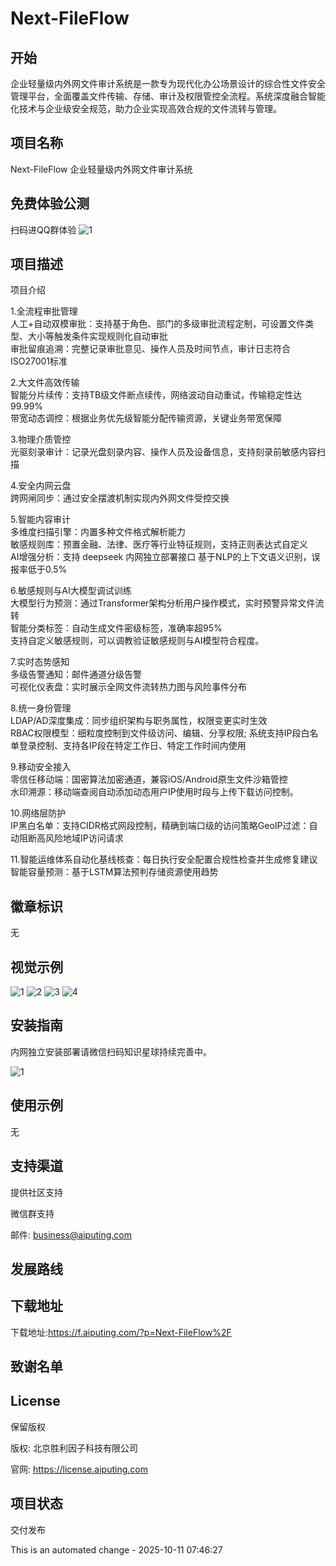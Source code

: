 # Next-FileFlow

## 开始

​企业轻量级内外网文件审计系统是一款专为现代化办公场景设计的综合性文件安全管理平台，全面覆盖文件传输、存储、审计及权限管控全流程。系统深度融合智能化技术与企业级安全规范，助力企业实现高效合规的文件流转与管理。

## 项目名称
Next-FileFlow ​企业轻量级内外网文件审计系统

## 免费体验公测
扫码进QQ群体验
![1](./img/qq-next-ff.jpg "点击返回首页")


## 项目描述
项目介绍

1.全流程审批管理​  
​人工+自动双模审批​：支持基于角色、部门的多级审批流程定制，可设置文件类型、大小等触发条件实现规则化自动审批  
​审批留痕追溯​：完整记录审批意见、操作人员及时间节点，审计日志符合ISO27001标准 

​2.大文件高效传输​  
​智能分片续传​：支持TB级文件断点续传，网络波动自动重试，传输稳定性达99.99%  
​带宽动态调控​：根据业务优先级智能分配传输资源，关键业务带宽保障 

​3.物理介质管控​  
​光驱刻录审计​：记录光盘刻录内容、操作人员及设备信息，支持刻录前敏感内容扫描  
<!-- ​USB设备鉴权​：对接加密U盾体系，非授权外设自动阻断并告警 -->

​4.安全内网云盘​  
​跨网闸同步​：通过安全摆渡机制实现内外网文件受控交换 


​5.智能内容审计​  
​多维度扫描引擎​：内置多种文件格式解析能力  
​敏感规则库​：预置金融、法律、医疗等行业特征规则，支持正则表达式自定义  
​AI增强分析​：支持 deepseek 内网独立部署接口 基于NLP的上下文语义识别，误报率低于0.5% 

​6.敏感规则与AI大模型调试训练  
​大模型行为预测​：通过Transformer架构分析用户操作模式，实时预警异常文件流转  
​智能分类标签​：自动生成文件密级标签，准确率超95%  
支持自定义敏感规则，可以调教验证敏感规则与AI模型符合程度。 

​7.实时态势感知​  
​多级告警通知​：邮件通道分级告警  
​可视化仪表盘​：实时展示全网文件流转热力图与风险事件分布 

​8.统一身份管理​  
​LDAP/AD深度集成​：同步组织架构与职务属性，权限变更实时生效  
​RBAC权限模型​：细粒度控制到文件级访问、编辑、分享权限; 系统支持IP段白名单登录控制、支持各IP段在特定工作日、特定工作时间内使用

​9.移动安全接入​  
​零信任移动端​：国密算法加密通道，兼容iOS/Android原生文件沙箱管控  
​水印溯源​：移动端查阅自动添加动态用户IP使用时段与上传下载访问控制。 

​10.网络层防护​  
​IP黑白名单​：支持CIDR格式网段控制，精确到端口级的访问策略 
​GeoIP过滤​：自动阻断高风险地域IP访问请求 
 
​11.智能运维体系​ 
​自动化基线核查​：每日执行安全配置合规性检查并生成修复建议  
​智能容量预测​：基于LSTM算法预判存储资源使用趋势


## 徽章标识
无

## 视觉示例
![1](./img/1.png "点击返回首页")
![2](./img/2.png "点击返回首页")
![3](./img/3.png "点击返回首页")
![4](./img/4.png "点击返回首页")

## 安装指南
内网独立安装部署请微信扫码知识星球持续完善中。

![1](./img/kcode.png "点击返回首页")

## 使用示例
无

## 支持渠道
提供社区支持

微信群支持

邮件: business@aiputing.com

## 发展路线


## 下载地址
下载地址:https://f.aiputing.com/?p=Next-FileFlow%2F


## 致谢名单
 

## License
保留版权

版权: 北京胜利因子科技有限公司

官网: https://license.aiputing.com
## 项目状态
交付发布


This is an automated change - 2025-10-11 07:46:27
